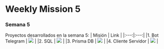 # Weekly Mission 5
### Semana 5

Proyectos desarrollados en la semana 5:
| Misión | Link |
|:---:|:---:|
|1. Bot Telegram | <a href="https://github.com/LaunchX-InnovaccionVirtual/MissionNodeJS/blob/main/semanas/semana_5/bot.md" target="_blank"><img src="https://img.shields.io/badge/🔗link-PRACTICA1-blue?style=for-the-badge"></a> |
|2. SQL | <a href="https://github.com/LaunchX-InnovaccionVirtual/MissionNodeJS/blob/main/semanas/semana_5/sql.md" target="_blank"><img src="https://img.shields.io/badge/🔗link-PRACTICA2-blue?style=for-the-badge"></a> |
|3. Prisma DB | <a href="https://github.com/LaunchX-InnovaccionVirtual/MissionNodeJS/blob/main/semanas/semana_5/prismadb.md" target="_blank"><img src="https://img.shields.io/badge/🔗link-PRACTICA3-blue?style=for-the-badge"></a> |
|4. Cliente Servidor | <a href="https://github.com/LaunchX-InnovaccionVirtual/MissionNodeJS/blob/main/semanas/semana_5/client_server.md" target="_blank"><img src="https://img.shields.io/badge/🔗link-PRACTICA4-blue?style=for-the-badge"></a> |
